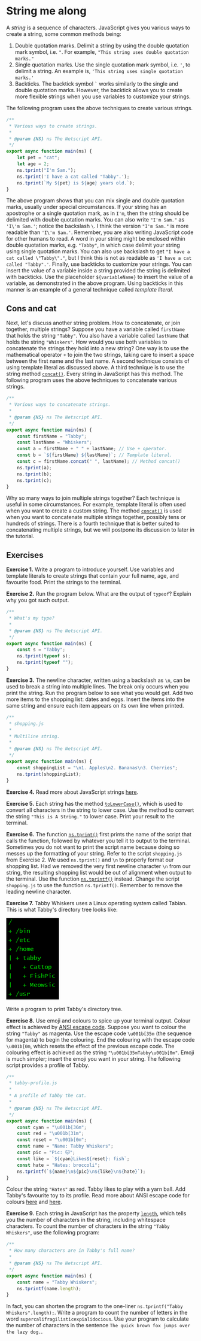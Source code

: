 # String me along

A _string_ is a sequence of characters. JavaScript gives you various ways to
create a string, some common methods being:

1. Double quotation marks. Delimit a string by using the double quotation mark
   symbol, i.e. `"`. For example, `"This string uses double quotation marks."`
1. Single quotation marks. Use the single quotation mark symbol, i.e. `'`, to
   delimit a string. An example is, `'This string uses single quotation marks.'`
1. Backticks. The backtick symbol `` ` `` works similarly to the single and
   double quotation marks. However, the backtick allows you to create more
   flexible strings when you use variables to customize your strings.

The following program uses the above techniques to create various strings.

```js
/**
 * Various ways to create strings.
 *
 * @param {NS} ns The Netscript API.
 */
export async function main(ns) {
    let pet = "cat";
    let age = 2;
    ns.tprint("I'm Sam.");
    ns.tprint('I have a cat called "Tabby".');
    ns.tprint(`My ${pet} is ${age} years old.`);
}
```

The above program shows that you can mix single and double quotation marks,
usually under special circumstances. If your string has an apostrophe or a
single quotation mark, as in `I'm`, then the string should be delimited with
double quotation marks. You can also write `"I'm Sam."` as `'I\'m Sam.'`; notice
the backslash `\`. I think the version `"I'm Sam."` is more readable than
`'I\'m Sam.'`. Remember, you are also writing JavaScript code for other humans
to read. A word in your string might be enclosed within double quotation marks,
e.g. `"Tabby"`, in which case delimit your string using single quotation marks.
You can also use backslash to get `"I have a cat called \"Tabby\"."`, but I
think this is not as readable as `'I have a cat called "Tabby".'`. Finally, use
backticks to customize your strings. You can insert the value of a variable
inside a string provided the string is delimited with backticks. Use the
placeholder `${variableName}` to insert the value of a variable, as demonstrated
in the above program. Using backticks in this manner is an example of a general
technique called _template literal_.

<!-- ====================================================================== -->

## Cons and cat

Next, let's discuss another string problem. How to concatenate, or join
together, multiple strings? Suppose you have a variable called `firstName` that
holds the string `"Tabby"`. You also have a variable called `lastName` that
holds the string `"Whiskers"`. How would you use both variables to concatenate
the strings they hold into a new string? One way is to use the mathematical
operator `+` to join the two strings, taking care to insert a space between the
first name and the last name. A second technique consists of using template
literal as discussed above. A third technique is to use the string method
[`concat()`](https://developer.mozilla.org/en-US/docs/Web/JavaScript/Reference/Global_Objects/String/concat).
Every string in JavaScript has this method. The following program uses the above
techniques to concatenate various strings.

```js
/**
 * Various ways to concatenate strings.
 *
 * @param {NS} ns The Netscript API.
 */
export async function main(ns) {
    const firstName = "Tabby";
    const lastName = "Whiskers";
    const a = firstName + " " + lastName; // Use + operator.
    const b = `${firstName} ${lastName}`; // Template literal.
    const c = firstName.concat(" ", lastName); // Method concat()
    ns.tprint(a);
    ns.tprint(b);
    ns.tprint(c);
}
```

Why so many ways to join multiple strings together? Each technique is useful in
some circumstances. For example, template literal is often used when you want to
create a custom string. The method
[`concat()`](https://developer.mozilla.org/en-US/docs/Web/JavaScript/Reference/Global_Objects/String/concat)
is used when you want to concatenate multiple strings together, possibly tens or
hundreds of strings. There is a fourth technique that is better suited to
concatenating multiple strings, but we will postpone its discussion to later in
the tutorial.

<!-- ====================================================================== -->

## Exercises

**Exercise 1.** Write a program to introduce yourself. Use variables and
template literals to create strings that contain your full name, age, and
favourite food. Print the strings to the terminal.

**Exercise 2.** Run the program below. What are the output of `typeof`? Explain
why you got such output.

```js
/**
 * What's my type?
 *
 * @param {NS} ns The Netscript API.
 */
export async function main(ns) {
    const s = "Tabby";
    ns.tprint(typeof s);
    ns.tprint(typeof "");
}
```

**Exercise 3.** The newline character, written using a backslash as `\n`, can be
used to break a string into multiple lines. The break only occurs when you print
the string. Run the program below to see what you would get. Add two more items
to the shopping list: dates and eggs. Insert the items into the same string and
ensure each item appears on its own line when printed.

```js
/**
 * shopping.js
 *
 * Multiline string.
 *
 * @param {NS} ns The Netscript API.
 */
export async function main(ns) {
    const shoppingList = "\n1. Apples\n2. Bananas\n3. Cherries";
    ns.tprint(shoppingList);
}
```

**Exercise 4.** Read more about JavaScript strings
[here](https://developer.mozilla.org/en-US/docs/Web/JavaScript/Reference/Global_Objects/String).

**Exercise 5.** Each string has the method
[`toLowerCase()`](https://developer.mozilla.org/en-US/docs/Web/JavaScript/Reference/Global_Objects/String/toLowerCase),
which is used to convert all characters in the string to lower case. Use the
method to convert the string `"This is A String."` to lower case. Print your
result to the terminal.

**Exercise 6.** The function
[`ns.tprint()`](https://github.com/bitburner-official/bitburner-src/blob/dev/markdown/bitburner.ns.tprint.md)
first prints the name of the script that calls the function, followed by
whatever you tell it to output to the terminal. Sometimes you do not want to
print the script name because doing so messes up the formatting of your string.
Refer to the script `shopping.js` from Exercise 2. We used `ns.tprint()` and
`\n` to properly format our shopping list. Had we removed the very first newline
character `\n` from our string, the resulting shopping list would be out of
alignment when output to the terminal. Use the function
[`ns.tprintf()`](https://github.com/bitburner-official/bitburner-src/blob/dev/markdown/bitburner.ns.tprintf.md)
instead. Change the script `shopping.js` to use the function `ns.tprintf()`.
Remember to remove the leading newline character.

**Exercise 7.** Tabby Whiskers uses a Linux operating system called Tabian. This
is what Tabby's directory tree looks like:

![Tabian file system](../../image/data/tabian.png "Tabian file system")

Write a program to print Tabby's directory tree.

**Exercise 8.** Use emoji and colours to spice up your terminal output. Colour
effect is achieved by
[ANSI escape code](https://en.wikipedia.org/wiki/ANSI_escape_code). Suppose you
want to colour the string `"Tabby"` as magenta. Use the escape code `\u001b[35m`
(the sequence for magenta) to begin the colouring. End the colouring with the
escape code `\u001b[0m`, which resets the effect of the previous escape code.
The colouring effect is achieved as the string `"\u001b[35mTabby\u001b[0m"`.
Emoji is much simpler; insert the emoji you want in your string. The following
script provides a profile of Tabby.

```js
/**
 * tabby-profile.js
 *
 * A profile of Tabby the cat.
 *
 * @param {NS} ns The Netscript API.
 */
export async function main(ns) {
    const cyan = "\u001b[36m";
    const red = "\u001b[31m";
    const reset = "\u001b[0m";
    const name = "Name: Tabby Whiskers";
    const pic = "Pic: 🐱";
    const like = `${cyan}Likes${reset}: fish`;
    const hate = "Hates: broccoli";
    ns.tprintf(`${name}\n${pic}\n${like}\n${hate}`);
}
```

Colour the string `"Hates"` as red. Tabby likes to play with a yarn ball. Add
Tabby's favourite toy to its profile. Read more about ANSI escape code for
colours
[here](https://www.lihaoyi.com/post/BuildyourownCommandLinewithANSIescapecodes.html)
and [here](https://gist.github.com/fnky/458719343aabd01cfb17a3a4f7296797).

**Exercise 9.** Each string in JavaScript has the property
[`length`](https://developer.mozilla.org/en-US/docs/Web/JavaScript/Reference/Global_Objects/String/length),
which tells you the number of characters in the string, including whitespace
characters. To count the number of characters in the string `"Tabby Whiskers"`,
use the following program:

```js
/**
 * How many characters are in Tabby's full name?
 *
 * @param {NS} ns The Netscript API.
 */
export async function main(ns) {
    const name = "Tabby Whiskers";
    ns.tprintf(name.length);
}
```

In fact, you can shorten the program to the one-liner
`ns.tprintf("Tabby Whiskers".length);`. Write a program to count the number of
letters in the word `supercalifragilisticexpialidocious`. Use your program to
calculate the number of characters in the sentence
`The quick brown fox jumps over the lazy dog.`.
